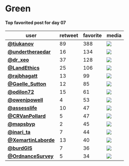 # Green

#### Top favorited post for day 07
| user                                            |   retweet |   favorite | media                                                           |
|-------------------------------------------------|-----------|------------|-----------------------------------------------------------------|
| **[@tjukanov](https://t.co/H2GKzR7SL2)**        |        89 |        388 | ![](http://pbs.twimg.com/media/EmIJOdWWoAEv28R.jpg)             |
| **[@undertheraedar](https://t.co/9RDDLGr1OA)**  |        16 |        134 | ![](http://pbs.twimg.com/tweet_video_thumb/EmOk6m7XEAEYifX.jpg) |
| **[@dr_xeo](https://t.co/0UfKEqDXLW)**          |        37 |        128 | ![](http://pbs.twimg.com/media/EmPC7nEXIAAhMkw.jpg)             |
| **[@LandEthics](https://t.co/HKhNPuyCCI)**      |        25 |        106 | ![](http://pbs.twimg.com/media/EmQR_xfXMAMKEmi.jpg)             |
| **[@rajbhagatt](https://t.co/gRbbcrDlyC)**      |        13 |         99 | ![](http://pbs.twimg.com/media/EmOketvU4AAS7O-.jpg)             |
| **[@Gaelle_Sutton](https://t.co/xdHZhLwhyF)**   |        12 |         85 | ![](http://pbs.twimg.com/media/EmJEioTWkAIktxf.jpg)             |
| **[@odilon72](https://t.co/nSI90e9byl)**        |        15 |         61 | ![](http://pbs.twimg.com/media/EmNR6qrXYAAWuYc.jpg)             |
| **[@owenjpowell](https://t.co/7taKBpoDmi)**     |         4 |         53 | ![](http://pbs.twimg.com/media/EmNWQqJXEAUHuDC.jpg)             |
| **[@assesslife](https://t.co/RWk417wvdA)**      |        10 |         47 | ![](http://pbs.twimg.com/media/EmMoOr_W4AAdlae.jpg)             |
| **[@CRVanPollard](https://t.co/ic9NkN8wNo)**    |         5 |         47 | ![](http://pbs.twimg.com/media/EmOEXqJW4AAZ9F9.jpg)             |
| **[@mapsbyp](https://t.co/ekpA8FxDNY)**         |         2 |         45 | ![](http://pbs.twimg.com/media/EmNyVuIXYAAujBF.jpg)             |
| **[@inari_ta](https://t.co/truNwI0c9U)**        |         7 |         44 | ![](http://pbs.twimg.com/media/EmPrhEGVkAA6P1E.png)             |
| **[@XemartinLaborde](https://t.co/u0SkXJkcDX)** |        13 |         40 | ![](http://pbs.twimg.com/media/EmOnNreXYAA0C3n.jpg)             |
| **[@burdGIS](https://t.co/66dsfchgqE)**         |         7 |         36 | ![](http://pbs.twimg.com/media/EmNMsdtXUAA7KBe.jpg)             |
| **[@OrdnanceSurvey](https://t.co/clJOq48kcV)**  |         5 |         34 | ![](http://pbs.twimg.com/media/EmNmd9uXYAIW0-N.jpg)             |
 
